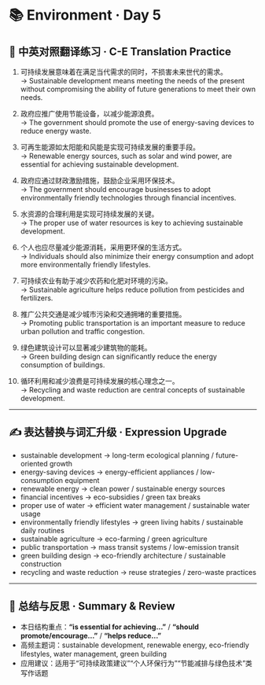 # 📚 Environment · Day 5

## 📖 中英对照翻译练习 · C-E Translation Practice

1. 可持续发展意味着在满足当代需求的同时，不损害未来世代的需求。  
   → Sustainable development means meeting the needs of the present without compromising the ability of future generations to meet their own needs.

2. 政府应推广使用节能设备，以减少能源浪费。  
   → The government should promote the use of energy-saving devices to reduce energy waste.

3. 可再生能源如太阳能和风能是实现可持续发展的重要手段。  
   → Renewable energy sources, such as solar and wind power, are essential for achieving sustainable development.

4. 政府应通过财政激励措施，鼓励企业采用环保技术。  
   → The government should encourage businesses to adopt environmentally friendly technologies through financial incentives.

5. 水资源的合理利用是实现可持续发展的关键。  
   → The proper use of water resources is key to achieving sustainable development.

6. 个人也应尽量减少能源消耗，采用更环保的生活方式。  
   → Individuals should also minimize their energy consumption and adopt more environmentally friendly lifestyles.

7. 可持续农业有助于减少农药和化肥对环境的污染。  
   → Sustainable agriculture helps reduce pollution from pesticides and fertilizers.

8. 推广公共交通是减少城市污染和交通拥堵的重要措施。  
   → Promoting public transportation is an important measure to reduce urban pollution and traffic congestion.

9. 绿色建筑设计可以显著减少建筑物的能耗。  
   → Green building design can significantly reduce the energy consumption of buildings.

10. 循环利用和减少浪费是可持续发展的核心理念之一。  
    → Recycling and waste reduction are central concepts of sustainable development.

---

## ✍️ 表达替换与词汇升级 · Expression Upgrade

- sustainable development → long-term ecological planning / future-oriented growth  
- energy-saving devices → energy-efficient appliances / low-consumption equipment  
- renewable energy → clean power / sustainable energy sources  
- financial incentives → eco-subsidies / green tax breaks  
- proper use of water → efficient water management / sustainable water usage  
- environmentally friendly lifestyles → green living habits / sustainable daily routines  
- sustainable agriculture → eco-farming / green agriculture  
- public transportation → mass transit systems / low-emission transit  
- green building design → eco-friendly architecture / sustainable construction  
- recycling and waste reduction → reuse strategies / zero-waste practices

---

## 🧠 总结与反思 · Summary & Review

- 本日结构重点：**“is essential for achieving…”** / **“should promote/encourage…”** / **“helps reduce…”**  
- 高频主题词：sustainable development, renewable energy, eco-friendly lifestyles, water management, green building  
- 应用建议：适用于“可持续政策建议”“个人环保行为”“节能减排与绿色技术”类写作话题
